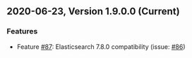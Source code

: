 ## 2020-06-23, Version 1.9.0.0 (Current)
### Features
* Feature [#87](https://github.com/opendistro-for-elasticsearch/sql-jdbc/pull/87): Elasticsearch 7.8.0 compatibility
(issue: [#86](https://github.com/opendistro-for-elasticsearch/sql-jdbc/issues/86))
